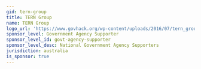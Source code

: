 ```yaml
---
gid: tern-group
title: TERN Group
name: TERN Group
logo_url: 'https://www.govhack.org/wp-content/uploads/2016/07/tern_group.png'
sponsor_level: Government Agency Supporter
sponsor_level_id: govt-agency-supporter
sponsor_level_desc: National Government Agency Supporters
jurisdiction: australia
is_sponsor: true
---
```

